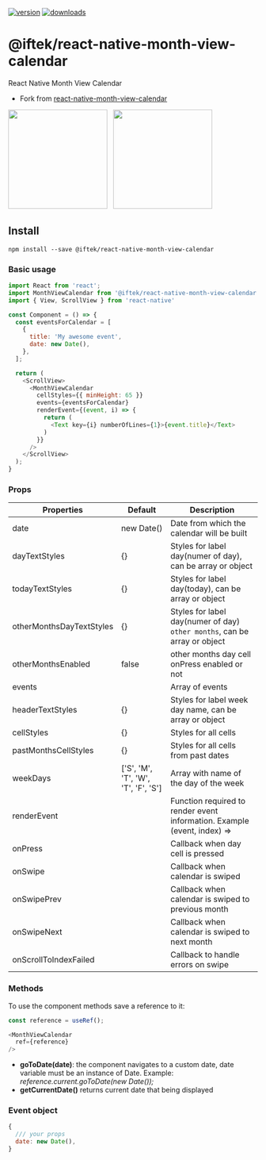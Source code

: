 [![version](https://badge.fury.io/js/%40iftek%2Freact-native-month-view-calendar.svg)](https://www.npmjs.com/package/@iftek/react-native-month-view-calendar)
[![downloads](https://img.shields.io/npm/dt/@iftek/react-native-month-view-calendar.svg?style=flat-square)](https://npm-stat.com/charts.html?package=@iftek/react-native-month-view-calendar&from=2024-03-24)

# @iftek/react-native-month-view-calendar
React Native Month View Calendar

- Fork from [react-native-month-view-calendar](https://github.com/strappberry/react-native-month-view-calendar)

<p>
<img src="screenshots/1.png?raw=1" width="200" />
&nbsp;
<img src="screenshots/2.png?raw=1" width="200" />
</p>

## Install

```
npm install --save @iftek/react-native-month-view-calendar
```

### Basic usage
```js
import React from 'react';
import MonthViewCalendar from '@iftek/react-native-month-view-calendar';
import { View, ScrollView } from 'react-native'

const Component = () => {
  const eventsForCalendar = [
  	{
  	  title: 'My awesome event',
  	  date: new Date(),
  	},
  ];

  return (
    <ScrollView>
      <MonthViewCalendar
        cellStyles={{ minHeight: 65 }}
        events={eventsForCalendar}
        renderEvent={(event, i) => {
          return (
            <Text key={i} numberOfLines={1}>{event.title}</Text>
          )
        }}
      />
    </ScrollView>
  );
}
```
### Props

| Properties | Default | Description|
| --- | --- | ---|
|date            |new Date()|Date from which the calendar will be built|
|dayTextStyles   |{}|Styles for label day(numer of day), can be array or object|
|todayTextStyles |{}|Styles for label day(today), can be array or object|
|otherMonthsDayTextStyles   |{}|Styles for label day(numer of day) `other months`, can be array or object|
|otherMonthsEnabled   |false|other months day cell onPress enabled or not|
|events          || Array of events|
|headerTextStyles|{}|Styles for label week day name, can be array or object|
|cellStyles      |{}|Styles for all cells|
|pastMonthsCellStyles|{}|Styles for all cells from past dates|
|weekDays        |['S', 'M', 'T', 'W', 'T', 'F', 'S']|Array with name of the day of the week|
|renderEvent     ||Function required to render event information. Example (event, index) => <Event key={index} />|
|onPress         ||Callback when day cell is pressed|
|onSwipe         ||Callback when calendar is swiped|
|onSwipePrev     ||Callback when calendar is swiped to previous month|
|onSwipeNext     ||Callback when calendar is swiped to next month|
|onScrollToIndexFailed || Callback to handle errors on swipe|

### Methods
To use the component methods save a reference to it:

```js
const reference = useRef();

<MonthViewCalendar
  ref={reference}
/>
```
* __goToDate(date)__: the component navigates to a custom date, date variable must be an instance of Date. Example: _reference.current.goToDate(new Date());_
* __getCurrentDate()__ returns current date that being displayed

### Event object
```js
{
  /// your props
  date: new Date(),
}
```